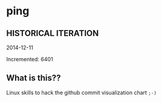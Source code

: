 # ping

## HISTORICAL ITERATION
2014-12-11

Incremented: 6401

## What is this?? 
Linux skills to hack the github commit visualization chart `;-)`
